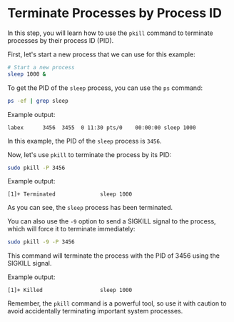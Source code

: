 # Terminate Processes by Process ID

In this step, you will learn how to use the `pkill` command to terminate processes by their process ID (PID).

First, let's start a new process that we can use for this example:

```bash
# Start a new process
sleep 1000 &
```

To get the PID of the `sleep` process, you can use the `ps` command:

```bash
ps -ef | grep sleep
```

Example output:

```
labex      3456  3455  0 11:30 pts/0    00:00:00 sleep 1000
```

In this example, the PID of the `sleep` process is `3456`.

Now, let's use `pkill` to terminate the process by its PID:

```bash
sudo pkill -P 3456
```

Example output:

```
[1]+ Terminated              sleep 1000
```

As you can see, the `sleep` process has been terminated.

You can also use the `-9` option to send a SIGKILL signal to the process, which will force it to terminate immediately:

```bash
sudo pkill -9 -P 3456
```

This command will terminate the process with the PID of 3456 using the SIGKILL signal.

Example output:

```
[1]+ Killed                  sleep 1000
```

Remember, the `pkill` command is a powerful tool, so use it with caution to avoid accidentally terminating important system processes.

